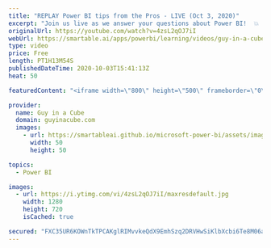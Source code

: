 ```yaml
---
title: "REPLAY Power BI tips from the Pros - LIVE (Oct 3, 2020)"
excerpt: "Join us live as we answer your questions about Power BI!  💥 30 minutes: Open Q&A (Public) 💥 Then... Members Only Chat (Public can watch & Super Chat for Questions)  📢 RULES FOR Q&A: 📢  👉 Put a \"Q:\" in front of your comment to help us identify questions! 👉 Super chats take priority 👉 Do NOT re-post"
originalUrl: https://youtube.com/watch?v=4zsL2qOJ7iI
webUrl: https://smartable.ai/apps/powerbi/learning/videos/guy-in-a-cube-replay-power-bi-tips-from-the-pros-live-oct-3-2020/
type: video
price: Free
length: PT1H13M54S
publishedDateTime: 2020-10-03T15:41:13Z
heat: 50

featuredContent: "<iframe width=\"800\" height=\"500\" frameborder=\"0\" src=\"https://www.youtube.com/embed/4zsL2qOJ7iI\" allow=\"accelerometer; autoplay; encrypted-media; gyroscope; picture-in-picture\" allowfullscreen></iframe>"

provider:
  name: Guy in a Cube
  domain: guyinacube.com
  images:
    - url: https://smartableai.github.io/microsoft-power-bi/assets/images/organizations/guyinacube.com-50x50.jpg
      width: 50
      height: 50

topics:
  - Power BI

images:
  - url: https://i.ytimg.com/vi/4zsL2qOJ7iI/maxresdefault.jpg
    width: 1280
    height: 720
    isCached: true

secured: "FXC35UR6KOWnTkTPCAKglRIMvvkeQdX9EmhSzq2DRVHwSiKlbXcbi6Te8M06a4B71oOJtO2VDXeqLsMd0lk3tmB5XWataAz6/obWODcbBAVmlA2Fqf8lWCleqfd2mf4C+7LNfVR9trgrDTU9IdcAPucxFHShP0w6hYKf0ZgWgSXkPBA0i0tK/9x7BZkW9OIZRq0HqCINO2DiIHHL4kuJ1rbqsAJJ7sQZqI0Rj1VHTQ6AcCeumGMdR4ForSDNL1eWfQilujbzu/padxP/Kn1GazCmJ2MwwLVtBZ+dafgL+89FLV4VaZbkYrw3lufppEoMUSvKUbWw8PQW1NPcbVvDJnqH8+ljkVi+SHryC0gZLsW8BzpEawPttMVbngrvOOiu5VuAIBxBR2AKj8AKZuwmvM1gHoy7qVgl1kcJRJJE7tk=;hcjTAT2rrdqH1WfbvBv9Xw=="
---
```


